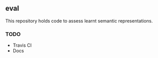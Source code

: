 ## eval

This repository holds code to assess learnt semantic representations.

### TODO
- Travis CI
- Docs
